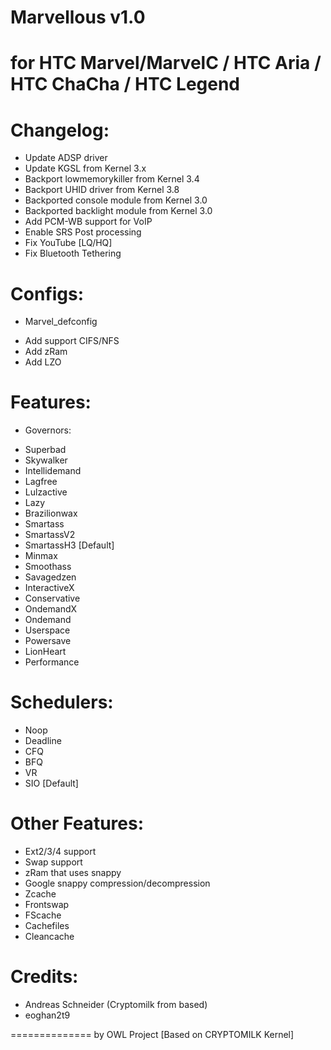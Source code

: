 Marvellous v1.0
==============


for HTC Marvel/MarvelC / HTC Aria / HTC ChaCha / HTC Legend
==============================================================

Changelog:
===========
- Update ADSP driver
- Update KGSL from Kernel 3.x
- Backport lowmemorykiller from Kernel 3.4
- Backport UHID driver from Kernel 3.8
- Backported console module  from Kernel 3.0
- Backported backlight module from Kernel 3.0
- Add PCM-WB support for VoIP
- Enable SRS Post processing
- Fix YouTube [LQ/HQ]
- Fix Bluetooth Tethering


Configs:
===========
* Marvel_defconfig
- Add support CIFS/NFS
- Add zRam
- Add LZO


Features:
==========
* Governors:
- Superbad
- Skywalker
- Intellidemand
- Lagfree
- Lulzactive
- Lazy
- Brazilionwax
- Smartass
- SmartassV2
- SmartassH3 [Default]
- Minmax
- Smoothass
- Savagedzen
- InteractiveX
- Conservative
- OndemandX
- Ondemand
- Userspace
- Powersave
- LionHeart
- Performance

Schedulers:
==========
- Noop
- Deadline
- CFQ
- BFQ
- VR
- SIO [Default]

Other Features:
==========
- Ext2/3/4 support
- Swap support
- zRam that uses snappy
- Google snappy compression/decompression
- Zcache
- Frontswap
- FScache
- Cachefiles
- Cleancache

Credits:
===========
- Andreas Schneider (Cryptomilk from based)
- eoghan2t9

==============
                                                by OWL Project [Based on CRYPTOMILK Kernel]
